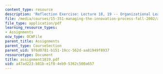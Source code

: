 ```yaml
---
content_type: resource
description: 'Reflection Exercise: Lecture 18, 19 -- Organizational Learning'
file: /media/courses/15-351-managing-the-innovation-process-fall-2002/a47ad223b81be1f04eb95362c500a657_assignment1819.pdf
file_type: application/pdf
learning_resource_types:
- Assignments
ocw_type: OCWFile
parent_title: Assignments
parent_type: CourseSection
parent_uid: 976d0781-b151-19cc-562d-aa81949f8937
resourcetype: Document
title: assignment1819.pdf
uid: a47ad223-b81b-e1f0-4eb9-5362c500a657
---
```

